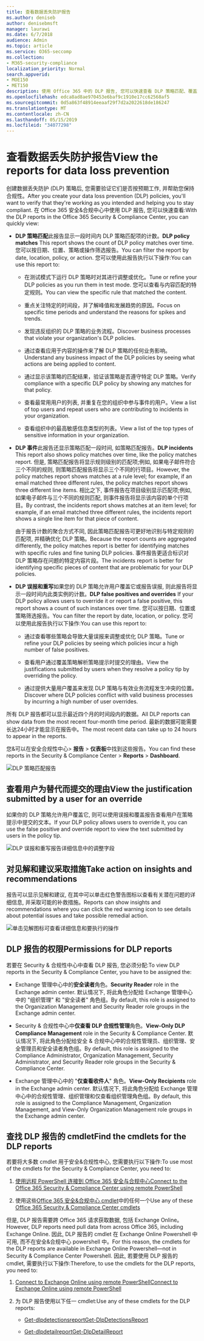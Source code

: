 ```yaml
---
title: 查看数据丢失防护报告
ms.author: deniseb
author: denisebmsft
manager: laurawi
ms.date: 6/7/2018
audience: Admin
ms.topic: article
ms.service: O365-seccomp
ms.collection:
- M365-security-compliance
localization_priority: Normal
search.appverid:
- MOE150
- MET150
description: 使用 Office 365 中的 DLP 报告, 您可以快速查看 DLP 策略匹配、覆盖或误报的数量;查看它们是按时间趋势上升还是下降;以不同的方式筛选报表;并在图表上的某一行上选择一个点, 以查看其他详细信息。
ms.openlocfilehash: edca8ad8ae970453e6baf9c1910e17cc62568af5
ms.sourcegitcommit: 0d5a863f48914eeaaf29f7d2a2022618de186247
ms.translationtype: MT
ms.contentlocale: zh-CN
ms.lasthandoff: 05/15/2019
ms.locfileid: "34077298"
---
```

# <a name="view-the-reports-for-data-loss-prevention"></a><span data-ttu-id="a89bc-103">查看数据丢失防护报告</span><span class="sxs-lookup"><span data-stu-id="a89bc-103">View the reports for data loss prevention</span></span>

<span data-ttu-id="a89bc-104">创建数据丢失防护 (DLP) 策略后, 您需要验证它们是否按预期工作, 并帮助您保持合规性。</span><span class="sxs-lookup"><span data-stu-id="a89bc-104">After you create your data loss prevention (DLP) policies, you'll want to verify that they're working as you intended and helping you to stay compliant.</span></span> <span data-ttu-id="a89bc-105">在 Office 365 安全&amp;合规中心中使用 DLP 报告, 您可以快速查看:</span><span class="sxs-lookup"><span data-stu-id="a89bc-105">With the DLP reports in the Office 365 Security &amp; Compliance Center, you can quickly view:</span></span>
  
- <span data-ttu-id="a89bc-106">**DLP 策略匹配**此报告显示一段时间内 DLP 策略匹配项的计数。</span><span class="sxs-lookup"><span data-stu-id="a89bc-106">**DLP policy matches** This report shows the count of DLP policy matches over time.</span></span> <span data-ttu-id="a89bc-107">您可以按日期、位置、策略或操作筛选报告。</span><span class="sxs-lookup"><span data-stu-id="a89bc-107">You can filter the report by date, location, policy, or action.</span></span> <span data-ttu-id="a89bc-108">您可以使用此报告执行以下操作:</span><span class="sxs-lookup"><span data-stu-id="a89bc-108">You can use this report to:</span></span> 
    
  - <span data-ttu-id="a89bc-109">在测试模式下运行 DLP 策略时对其进行调整或优化。</span><span class="sxs-lookup"><span data-stu-id="a89bc-109">Tune or refine your DLP policies as you run them in test mode.</span></span> <span data-ttu-id="a89bc-110">您可以查看与内容匹配的特定规则。</span><span class="sxs-lookup"><span data-stu-id="a89bc-110">You can view the specific rule that matched the content.</span></span>
    
  - <span data-ttu-id="a89bc-111">重点关注特定的时间段，并了解峰值和发展趋势的原因。</span><span class="sxs-lookup"><span data-stu-id="a89bc-111">Focus on specific time periods and understand the reasons for spikes and trends.</span></span>
    
  - <span data-ttu-id="a89bc-112">发现违反组织的 DLP 策略的业务流程。</span><span class="sxs-lookup"><span data-stu-id="a89bc-112">Discover business processes that violate your organization's DLP policies.</span></span>
    
  - <span data-ttu-id="a89bc-113">通过查看应用于内容的操作来了解 DLP 策略的任何业务影响。</span><span class="sxs-lookup"><span data-stu-id="a89bc-113">Understand any business impact of the DLP policies by seeing what actions are being applied to content.</span></span>
    
  - <span data-ttu-id="a89bc-114">通过显示该策略的匹配结果，验证该策略是否遵守特定 DLP 策略。</span><span class="sxs-lookup"><span data-stu-id="a89bc-114">Verify compliance with a specific DLP policy by showing any matches for that policy.</span></span>
    
  - <span data-ttu-id="a89bc-115">查看最常用用户的列表, 并重复在您的组织中参与事件的用户。</span><span class="sxs-lookup"><span data-stu-id="a89bc-115">View a list of top users and repeat users who are contributing to incidents in your organization.</span></span>
    
  - <span data-ttu-id="a89bc-116">查看组织中的最高敏感信息类型的列表。</span><span class="sxs-lookup"><span data-stu-id="a89bc-116">View a list of the top types of sensitive information in your organization.</span></span>
    
- <span data-ttu-id="a89bc-117">**DLP 事件**此报告还显示策略匹配一段时间, 如策略匹配报告。</span><span class="sxs-lookup"><span data-stu-id="a89bc-117">**DLP incidents** This report also shows policy matches over time, like the policy matches report.</span></span> <span data-ttu-id="a89bc-118">但是, 策略匹配报告将显示规则级别的匹配项;例如, 如果电子邮件符合三个不同的规则, 则策略匹配报告将显示三个不同的行项目。</span><span class="sxs-lookup"><span data-stu-id="a89bc-118">However, the policy matches report shows matches at a rule level; for example, if an email matched three different rules, the policy matches report shows three different line items.</span></span> <span data-ttu-id="a89bc-119">相比之下, 事件报告在项目级别显示匹配项;例如, 如果电子邮件与三个不同的规则匹配, 则事件报告将显示该内容的单个行项目。</span><span class="sxs-lookup"><span data-stu-id="a89bc-119">By contrast, the incidents report shows matches at an item level; for example, if an email matched three different rules, the incidents report shows a single line item for that piece of content.</span></span> 
    
  <span data-ttu-id="a89bc-120">由于报告计数的聚合方式不同, 因此策略匹配报告可更好地识别与特定规则的匹配项, 并精确优化 DLP 策略。</span><span class="sxs-lookup"><span data-stu-id="a89bc-120">Because the report counts are aggregated differently, the policy matches report is better for identifying matches with specific rules and fine tuning DLP policies.</span></span> <span data-ttu-id="a89bc-121">事件报告更适合标识对 DLP 策略存在问题的特定内容片段。</span><span class="sxs-lookup"><span data-stu-id="a89bc-121">The incidents report is better for identifying specific pieces of content that are problematic for your DLP policies.</span></span>
    
- <span data-ttu-id="a89bc-122">**DLP 误报和重写**如果您的 DLP 策略允许用户覆盖它或报告误报, 则此报告将显示一段时间内此类实例的计数。</span><span class="sxs-lookup"><span data-stu-id="a89bc-122">**DLP false positives and overrides** If your DLP policy allows users to override it or report a false positive, this report shows a count of such instances over time.</span></span> <span data-ttu-id="a89bc-123">您可以按日期、位置或策略筛选报告。</span><span class="sxs-lookup"><span data-stu-id="a89bc-123">You can filter the report by date, location, or policy.</span></span> <span data-ttu-id="a89bc-124">您可以使用此报告执行以下操作:</span><span class="sxs-lookup"><span data-stu-id="a89bc-124">You can use this report to:</span></span> 
    
  - <span data-ttu-id="a89bc-125">通过查看哪些策略会导致大量误报来调整或优化 DLP 策略。</span><span class="sxs-lookup"><span data-stu-id="a89bc-125">Tune or refine your DLP policies by seeing which policies incur a high number of false positives.</span></span>
    
  - <span data-ttu-id="a89bc-126">查看用户通过覆盖策略解析策略提示时提交的理由。</span><span class="sxs-lookup"><span data-stu-id="a89bc-126">View the justifications submitted by users when they resolve a policy tip by overriding the policy.</span></span>
    
  - <span data-ttu-id="a89bc-127">通过提供大量用户覆盖来发现 DLP 策略与有效业务流程发生冲突的位置。</span><span class="sxs-lookup"><span data-stu-id="a89bc-127">Discover where DLP policies conflict with valid business processes by incurring a high number of user overrides.</span></span>
    
<span data-ttu-id="a89bc-128">所有 DLP 报告都可以显示最近四个月的时间段内的数据。</span><span class="sxs-lookup"><span data-stu-id="a89bc-128">All DLP reports can show data from the most recent four-month time period.</span></span> <span data-ttu-id="a89bc-129">最新的数据可能需要长达24小时才能显示在报告中。</span><span class="sxs-lookup"><span data-stu-id="a89bc-129">The most recent data can take up to 24 hours to appear in the reports.</span></span>
  
<span data-ttu-id="a89bc-130">您&amp;可以在安全合规性中心\> **报告** \> **仪表板**中找到这些报告。</span><span class="sxs-lookup"><span data-stu-id="a89bc-130">You can find these reports in the Security &amp; Compliance Center \> **Reports** \> **Dashboard**.</span></span>
  
![DLP 策略匹配报告](media/117d20c9-d379-403f-ad68-1f5cd6c4e5cf.png)
  
## <a name="view-the-justification-submitted-by-a-user-for-an-override"></a><span data-ttu-id="a89bc-132">查看用户为替代而提交的理由</span><span class="sxs-lookup"><span data-stu-id="a89bc-132">View the justification submitted by a user for an override</span></span>

<span data-ttu-id="a89bc-133">如果你的 DLP 策略允许用户覆盖它, 则可以使用误报和覆盖报告查看用户在策略提示中提交的文本。</span><span class="sxs-lookup"><span data-stu-id="a89bc-133">If your DLP policy allows users to override it, you can use the false positive and override report to view the text submitted by users in the policy tip.</span></span>
  
![DLP 误报和重写报告详细信息中的调整字段](media/e11e3126-026d-4e77-a16d-74a0686d1fa3.png)
  
## <a name="take-action-on-insights-and-recommendations"></a><span data-ttu-id="a89bc-135">对见解和建议采取措施</span><span class="sxs-lookup"><span data-stu-id="a89bc-135">Take action on insights and recommendations</span></span>

<span data-ttu-id="a89bc-136">报告可以显示见解和建议, 在其中可以单击红色警告图标以查看有关潜在问题的详细信息, 并采取可能的补救措施。</span><span class="sxs-lookup"><span data-stu-id="a89bc-136">Reports can show insights and recommendations where you can click the red warning icon to see details about potential issues and take possible remedial action.</span></span>
  
![单击见解图标可查看详细信息和要执行的操作](media/51782036-7299-4960-8175-75c2b1637159.png)
  
## <a name="permissions-for-dlp-reports"></a><span data-ttu-id="a89bc-138">DLP 报告的权限</span><span class="sxs-lookup"><span data-stu-id="a89bc-138">Permissions for DLP reports</span></span>

<span data-ttu-id="a89bc-139">若要在 Security & 合规性中心中查看 DLP 报告, 您必须分配:</span><span class="sxs-lookup"><span data-stu-id="a89bc-139">To view DLP reports in the Security & Compliance Center, you have to be assigned the:</span></span>

- <span data-ttu-id="a89bc-140">Exchange 管理中心中的**安全读者**角色。</span><span class="sxs-lookup"><span data-stu-id="a89bc-140">**Security Reader** role in the Exchange admin center.</span></span> <span data-ttu-id="a89bc-141">默认情况下, 将此角色分配给 Exchange 管理中心中的 "组织管理" 和 "安全读者" 角色组。</span><span class="sxs-lookup"><span data-stu-id="a89bc-141">By default, this role is assigned to the Organization Management and Security Reader role groups in the Exchange admin center.</span></span>

- <span data-ttu-id="a89bc-142">Security & 合规性中心中**仅查看 DLP 合规性管理**角色。</span><span class="sxs-lookup"><span data-stu-id="a89bc-142">**View-Only DLP Compliance Management** role in the Security & Compliance Center.</span></span> <span data-ttu-id="a89bc-143">默认情况下, 将此角色分配给安全 & 合规中心中的合规性管理员、组织管理、安全管理员和安全读者角色组。</span><span class="sxs-lookup"><span data-stu-id="a89bc-143">By default, this role is assigned to the Compliance Administrator, Organization Management, Security Administrator, and Security Reader role groups in the Security & Compliance Center.</span></span>

- <span data-ttu-id="a89bc-144">Exchange 管理中心中的 "**仅查看收件人**" 角色。</span><span class="sxs-lookup"><span data-stu-id="a89bc-144">**View-Only Recipients** role in the Exchange admin center.</span></span> <span data-ttu-id="a89bc-145">默认情况下, 将此角色分配给 Exchange 管理中心中的合规性管理、组织管理和仅查看组织管理角色组。</span><span class="sxs-lookup"><span data-stu-id="a89bc-145">By default, this role is assigned to the Compliance Management, Organization Management, and View-Only Organization Management role groups in the Exchange admin center.</span></span>

## <a name="find-the-cmdlets-for-the-dlp-reports"></a><span data-ttu-id="a89bc-146">查找 DLP 报告的 cmdlet</span><span class="sxs-lookup"><span data-stu-id="a89bc-146">Find the cmdlets for the DLP reports</span></span>

<span data-ttu-id="a89bc-147">若要将大多数 cmdlet 用于安全&amp;合规性中心, 您需要执行以下操作:</span><span class="sxs-lookup"><span data-stu-id="a89bc-147">To use most of the cmdlets for the Security &amp; Compliance Center, you need to:</span></span>
  
1. [<span data-ttu-id="a89bc-148">使用远程 PowerShell 连接到 Office 365 安全与合规中心</span><span class="sxs-lookup"><span data-stu-id="a89bc-148">Connect to the Office 365 Security &amp; Compliance Center using remote PowerShell</span></span>](http://go.microsoft.com/fwlink/?LinkID=799771&amp;clcid=0x409)
    
2. <span data-ttu-id="a89bc-149">使用这些[Office 365 安全&amp;合规中心 cmdlet](http://go.microsoft.com/fwlink/?LinkID=799772&amp;clcid=0x409)中的任何一个</span><span class="sxs-lookup"><span data-stu-id="a89bc-149">Use any of these [Office 365 Security &amp; Compliance Center cmdlets](http://go.microsoft.com/fwlink/?LinkID=799772&amp;clcid=0x409)</span></span>
    
<span data-ttu-id="a89bc-150">但是, DLP 报告需要跨 Office 365 请求获取数据, 包括 Exchange Online。</span><span class="sxs-lookup"><span data-stu-id="a89bc-150">However, DLP reports need pull data from across Office 365, including Exchange Online.</span></span> <span data-ttu-id="a89bc-151">因此, DLP 报告的 cmdlet 在 Exchange Online Powershell 中可用, 而不在安全&amp;合规中心 powershell 中。</span><span class="sxs-lookup"><span data-stu-id="a89bc-151">For this reason, the cmdlets for the DLP reports are available in Exchange Online Powershell—not in Security &amp; Compliance Center Powershell.</span></span> <span data-ttu-id="a89bc-152">因此, 若要使用 DLP 报告的 cmdlet, 需要执行以下操作:</span><span class="sxs-lookup"><span data-stu-id="a89bc-152">Therefore, to use the cmdlets for the DLP reports, you need to:</span></span>
  
1. [<span data-ttu-id="a89bc-153">Connect to Exchange Online using remote PowerShell</span><span class="sxs-lookup"><span data-stu-id="a89bc-153">Connect to Exchange Online using remote PowerShell</span></span>](http://go.microsoft.com/fwlink/?LinkID=799773&amp;clcid=0x409)
    
2. <span data-ttu-id="a89bc-154">为 DLP 报告使用以下任一 cmdlet:</span><span class="sxs-lookup"><span data-stu-id="a89bc-154">Use any of these cmdlets for the DLP reports:</span></span>
    
      - [<span data-ttu-id="a89bc-155">Get-dlpdetectionsreport</span><span class="sxs-lookup"><span data-stu-id="a89bc-155">Get-DlpDetectionsReport</span></span>](http://go.microsoft.com/fwlink/?LinkID=799774&amp;clcid=0x409)
    
      - [<span data-ttu-id="a89bc-156">Get-dlpdetailreport</span><span class="sxs-lookup"><span data-stu-id="a89bc-156">Get-DlpDetailReport</span></span>](http://go.microsoft.com/fwlink/?LinkID=799775&amp;clcid=0x409)
    

